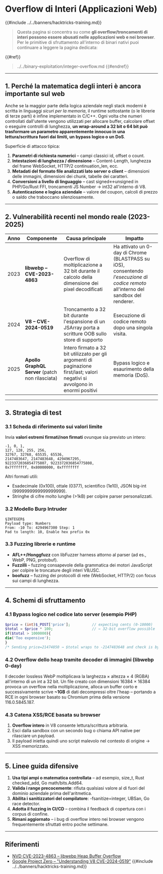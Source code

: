 # Overflow di Interi (Applicazioni Web)

{{#include ../../banners/hacktricks-training.md}}

> Questa pagina si concentra su come **gli overflow/troncamenti di interi possono essere abusati nelle applicazioni web e nei browser**. Per le primitive di sfruttamento all'interno di binari nativi puoi continuare a leggere la pagina dedicata:
>
>
{{#ref}}
> ../../binary-exploitation/integer-overflow.md
> {{#endref}}

---

## 1. Perché la matematica degli interi è ancora importante sul web

Anche se la maggior parte della logica aziendale negli stack moderni è scritta in linguaggi *sicuri per la memoria*, il runtime sottostante (o le librerie di terze parti) è infine implementato in C/C++. Ogni volta che numeri controllati dall'utente vengono utilizzati per allocare buffer, calcolare offset o eseguire controlli di lunghezza, **un wrap-around a 32 bit o 64 bit può trasformare un parametro apparentemente innocuo in una lettura/scrittura fuori dai limiti, un bypass logico o un DoS**.

Superficie di attacco tipica:

1. **Parametri di richiesta numerici** – campi classici id, offset o count.
2. **Intestazioni di lunghezza / dimensione** – Content-Length, lunghezza del frame WebSocket, HTTP/2 continuation_len, ecc.
3. **Metadati del formato file analizzati lato server o client** – dimensioni delle immagini, dimensioni dei chunk, tabelle dei caratteri.
4. **Conversioni a livello di linguaggio** – cast signed↔unsigned in PHP/Go/Rust FFI, troncamenti JS Number → int32 all'interno di V8.
5. **Autenticazione e logica aziendale** – valore del coupon, calcoli di prezzo o saldo che traboccano silenziosamente.

---

## 2. Vulnerabilità recenti nel mondo reale (2023-2025)

| Anno | Componente | Causa principale | Impatto |
|------|-----------|----------------|--------|
| 2023 | **libwebp – CVE-2023-4863** | Overflow di moltiplicazione a 32 bit durante il calcolo della dimensione dei pixel decodificati | Ha attivato un 0-day di Chrome (BLASTPASS su iOS), consentendo *l'esecuzione di codice remoto* all'interno del sandbox del renderer.  |
| 2024 | **V8 – CVE-2024-0519** | Troncamento a 32 bit durante l'espansione di un JSArray porta a scritture OOB sullo store di supporto | Esecuzione di codice remoto dopo una singola visita.  |
| 2025 | **Apollo GraphQL Server** (patch non rilasciata) | Intero firmato a 32 bit utilizzato per gli argomenti di paginazione first/last; valori negativi si avvolgono in enormi positivi | Bypass logico e esaurimento della memoria (DoS). |

---

## 3. Strategia di test

### 3.1 Scheda di riferimento sui valori limite

Invia **valori estremi firmati/non firmati** ovunque sia previsto un intero:
```
-1, 0, 1,
127, 128, 255, 256,
32767, 32768, 65535, 65536,
2147483647, 2147483648, 4294967295,
9223372036854775807, 9223372036854775808,
0x7fffffff, 0x80000000, 0xffffffff
```
Altri formati utili:
* Esadecimale (0x100), ottale (0377), scientifico (1e10), JSON big-int (9999999999999999999).
* Stringhe di cifre molto lunghe (>1kB) per colpire parser personalizzati.

### 3.2 Modello Burp Intruder
```
§INTEGER§
Payload type: Numbers
From: -10 To: 4294967300 Step: 1
Pad to length: 10, Enable hex prefix 0x
```
### 3.3 Fuzzing librerie e runtime

* **AFL++/Honggfuzz** con libFuzzer harness attorno al parser (ad es., WebP, PNG, protobuf).
* **Fuzzilli** – fuzzing consapevole della grammatica dei motori JavaScript per colpire le troncature degli interi V8/JSC.
* **boofuzz** – fuzzing dei protocolli di rete (WebSocket, HTTP/2) con focus sui campi di lunghezza.

---

## 4. Schemi di sfruttamento

### 4.1 Bypass logico nel codice lato server (esempio PHP)
```php
$price = (int)$_POST['price'];          // expecting cents (0-10000)
$total = $price * 100;                  // ← 32-bit overflow possible
if($total > 1000000){
die('Too expensive');
}
/* Sending price=21474850 → $total wraps to ‑2147483648 and check is bypassed */
```
### 4.2 Overflow dello heap tramite decoder di immagini (libwebp 0-day)
Il decoder lossless WebP moltiplicava la larghezza × altezza × 4 (RGBA) all'interno di un int a 32 bit. Un file creato con dimensioni 16384 × 16384 provoca un overflow nella moltiplicazione, alloca un buffer corto e successivamente scrive **~1GB** di dati decompressi oltre l'heap – portando a RCE in ogni browser basato su Chromium prima della versione 116.0.5845.187.

### 4.3 Catena XSS/RCE basata su browser
1. **Overflow intero** in V8 consente lettura/scrittura arbitraria.
2. Esci dalla sandbox con un secondo bug o chiama API native per rilasciare un payload.
3. Il payload inietta quindi uno script malevolo nel contesto di origine → XSS memorizzato.

---

## 5. Linee guida difensive

1. **Usa tipi ampi o matematica controllata** – ad esempio, size_t, Rust checked_add, Go math/bits.Add64.
2. **Valida i range precocemente**: rifiuta qualsiasi valore al di fuori del dominio aziendale prima dell'aritmetica.
3. **Abilita i sanitizzatori del compilatore**: -fsanitize=integer, UBSan, Go race detector.
4. **Adotta il fuzzing in CI/CD** – combina il feedback di copertura con i corpus di confine.
5. **Rimani aggiornato** – i bug di overflow intero nei browser vengono frequentemente sfruttati entro poche settimane.

---

## Riferimenti

* [NVD CVE-2023-4863 – libwebp Heap Buffer Overflow](https://nvd.nist.gov/vuln/detail/CVE-2023-4863)
* [Google Project Zero – "Understanding V8 CVE-2024-0519"](https://googleprojectzero.github.io/)
{{#include ../../banners/hacktricks-training.md}}
